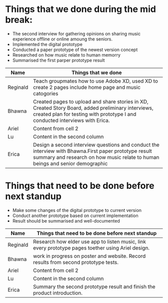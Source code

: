 # Things that we done during the mid break:
* The second interview for gathering opinions on sharing music experience offline or online amoung the seniors.
* Implemented the digital prototype
* Conducted a paper prototype of the newest version concept
* Researched on how music relate to human memorry 
* Summarised the first parper prototype result

Name | Things that we done 
------------ | -------------
Reginald | Teach groupmates how to use Adobe XD, used XD to create 2 pages include home page and music catogories 
Bhawna | Created pages to upload and share stories in XD, Created Story Board, added preliminary interviews, created plan for testing with prototype I and conducted interviews with Erica.
Ariel | Content from cell 2
Lu | Content in the second column
Erica | Design a second interview questions and conduct the interview with Bhawna.First paper prototype result summary and research on how music relate to human beings and senior demographic
# Things that need to be done before next standup
* Make some changes of the digital prototype to current version
* Conduct another prototype based on current implementation
* Result should be summarised and well-documented

Name | Things that need to be done before next standup
------------ | -------------
Reginald | Research how elder use app to listen music, link every prototype pages toether using Ariel design.
Bhawna | work in progress on poster and website. Record results from second prototype tests.
Ariel | Content from cell 2
Lu | Content in the second column
Erica | Summary the second prototype result and finish the product introduction.
